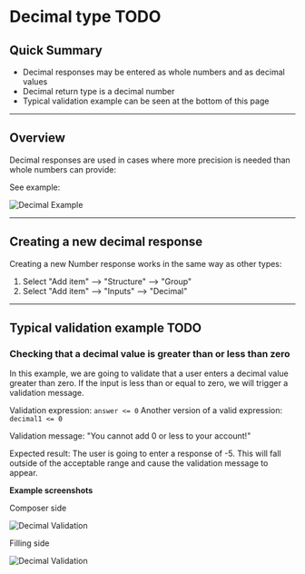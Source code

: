 # Decimal type TODO

## Quick Summary

* Decimal responses may be entered as whole numbers and as decimal values
* Decimal return type is a decimal number 
* Typical validation example can be seen at the bottom of this page

---

## Overview

Decimal responses are used in cases where more precision is needed than whole numbers can provide:

See example:

![Decimal Example](types/decimal-example.png)

---

## Creating a new decimal response

Creating a new Number response works in the same way as other types:

1. Select "Add item" --> "Structure" --> "Group"
2. Select "Add item" --> "Inputs" --> "Decimal"

---

## Typical validation example TODO

### Checking that a decimal value is greater than or less than zero

In this example, we are going to validate that a user enters a decimal value greater than zero. If the input is less than or equal to zero, we will trigger a validation message.

Validation expression: `answer <= 0`
Another version of a valid expression: `decimal1 <= 0`

Validation message: "You cannot add 0 or less to your account!"

Expected result: The user is going to enter a response of -5. This will fall outside of the acceptable range and cause the validation message to appear. 

**Example screenshots**

Composer side

![Decimal Validation](types/decimal-validation1.png)


Filling side

![Decimal Validation](types/decimal-validation2.png)

